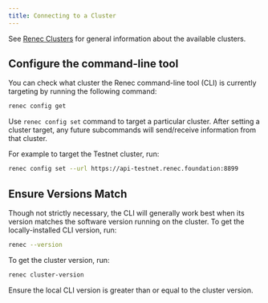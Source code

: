 ```yaml
---
title: Connecting to a Cluster
---
```


See [Renec Clusters](../clusters.md) for general information about the
available clusters.

## Configure the command-line tool

You can check what cluster the Renec command-line tool (CLI) is currently targeting by
running the following command:

```bash
renec config get
```

Use `renec config set` command to target a particular cluster. After setting
a cluster target, any future subcommands will send/receive information from that
cluster.

For example to target the Testnet cluster, run:

```bash
renec config set --url https://api-testnet.renec.foundation:8899
```

## Ensure Versions Match

Though not strictly necessary, the CLI will generally work best when its version
matches the software version running on the cluster. To get the locally-installed
CLI version, run:

```bash
renec --version
```

To get the cluster version, run:

```bash
renec cluster-version
```

Ensure the local CLI version is greater than or equal to the cluster version.
